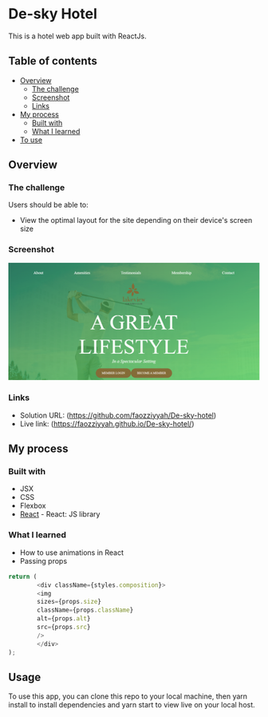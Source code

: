 # De-sky Hotel

This is a hotel web app built with ReactJs. 

## Table of contents

- [Overview](#overview)
  - [The challenge](#the-challenge)
  - [Screenshot](#screenshot)
  - [Links](#links)
- [My process](#my-process)
  - [Built with](#built-with)
  - [What I learned](#what-i-learned)
- [To use](#usage)

## Overview

### The challenge

Users should be able to:

- View the optimal layout for the site depending on their device's screen size

### Screenshot

![](screenshot.png)

### Links

- Solution URL: (https://github.com/faozziyyah/De-sky-hotel)
- Live link: (https://faozziyyah.github.io/De-sky-hotel/)

## My process

### Built with

- JSX
- CSS
- Flexbox
- [React](https://reactjs.org/) - React: JS library

### What I learned

- How to use animations in React
- Passing props

```React.js
return ( 
        <div className={styles.composition}>
        <img 
        sizes={props.size}
        className={props.className}
        alt={props.alt}
        src={props.src}
        />
        </div>
);
```

## Usage

To use this app, you can clone this repo to your local machine, then yarn install to install dependencies and yarn start to view live on your local host.
